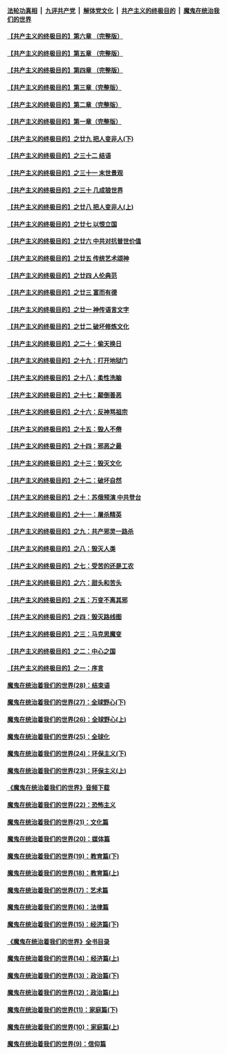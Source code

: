 

####  [法轮功真相](../../../../basic/blob/master/README.md?t=07071931) &nbsp;|&nbsp; [九评共产党](../../../../9ping.md/blob/master/README.md?t=07071931) &nbsp;|&nbsp; [解体党文化](../../../../jtdwh.md/blob/master/README.md?t=07071931)  &nbsp;|&nbsp; [共产主义的终极目的](../../../../gczydzjmd.md/blob/master/README.md?t=07071931) &nbsp;|&nbsp; [魔鬼在统治我们的世界](../../../../mgztzwmdsj.md/blob/master/README.md?t=07071931) 

#### [【共产主义的终极目的】第六章 （完整版）](../pages/nsc422/n11428913.md?t=07071931) 

#### [【共产主义的终极目的】第五章 （完整版）](../pages/nsc422/n11428912.md?t=07071931) 

#### [【共产主义的终极目的】第四章 （完整版）](../pages/nsc422/n11428907.md?t=07071931) 

#### [【共产主义的终极目的】第三章（完整版）](../pages/nsc422/n11428848.md?t=07071931) 

#### [【共产主义的终极目的】第二章（完整版）](../pages/nsc422/n11428831.md?t=07071931) 

#### [【共产主义的终极目的】第一章（完整版）](../pages/nsc422/n11417651.md?t=07071931) 

#### [【共产主义的终极目的】之廿九 把人变非人(下)](../pages/nsc422/n11344140.md?t=07071931) 

#### [【共产主义的终极目的】之三十二 结语](../pages/nsc422/n11360535.md?t=07071931) 

#### [【共产主义的终极目的】之三十一 末世景观](../pages/nsc422/n11351129.md?t=07071931) 

#### [【共产主义的终极目的】之三十 几成狼世界](../pages/nsc422/n11348280.md?t=07071931) 

#### [【共产主义的终极目的】之廿八 把人变非人(上)](../pages/nsc422/n11340492.md?t=07071931) 

#### [【共产主义的终极目的】之廿七 以恨立国](../pages/nsc422/n11336944.md?t=07071931) 

#### [【共产主义的终极目的】之廿六 中共对抗普世价值](../pages/nsc422/n11324785.md?t=07071931) 

#### [【共产主义的终极目的】之廿五 传统艺术颂神](../pages/nsc422/n11296396.md?t=07071931) 

#### [【共产主义的终极目的】之廿四 人伦典范](../pages/nsc422/n11296397.md?t=07071931) 

#### [【共产主义的终极目的】之廿三 富而有德](../pages/nsc422/n11283598.md?t=07071931) 

#### [【共产主义的终极目的】之廿一 神传语言文字](../pages/nsc422/n11263265.md?t=07071931) 

#### [【共产主义的终极目的】之廿二 破坏修炼文化](../pages/nsc422/n11245728.md?t=07071931) 

#### [【共产主义的终极目的】之二十：偷天换日](../pages/nsc422/n11238846.md?t=07071931) 

#### [【共产主义的终极目的】之十九：打开地狱门](../pages/nsc422/n11206376.md?t=07071931) 

#### [【共产主义的终极目的】之十八：柔性洗脑](../pages/nsc422/n11199994.md?t=07071931) 

#### [【共产主义的终极目的】之十七：颠倒善恶](../pages/nsc422/n11179782.md?t=07071931) 

#### [【共产主义的终极目的】之十六：反神骂祖宗](../pages/nsc422/n11166798.md?t=07071931) 

#### [【共产主义的终极目的】之十五：毁人不倦](../pages/nsc422/n11166792.md?t=07071931) 

#### [【共产主义的终极目的】之十四：邪恶之最](../pages/nsc422/n11150249.md?t=07071931) 

#### [【共产主义的终极目的】之十三：毁灭文化](../pages/nsc422/n11135227.md?t=07071931) 

#### [【共产主义的终极目的】之十二：破坏自然](../pages/nsc422/n11135214.md?t=07071931) 

#### [【共产主义的终极目的】之十：苏俄预演 中共登台](../pages/nsc422/n11118424.md?t=07071931) 

#### [【共产主义的终极目的】之十一：屠杀精英](../pages/nsc422/n11118442.md?t=07071931) 

#### [【共产主义的终极目的】之九：共产邪灵一路杀](../pages/nsc422/n11114139.md?t=07071931) 

#### [【共产主义的终极目的】之八：毁灭人类](../pages/nsc422/n11108503.md?t=07071931) 

#### [【共产主义的终极目的】之七：受苦的还是工农](../pages/nsc422/n11101809.md?t=07071931) 

#### [【共产主义的终极目的】之六：甜头和苦头](../pages/nsc422/n11096971.md?t=07071931) 

#### [【共产主义的终极目的】之五：万变不离其邪](../pages/nsc422/n11091285.md?t=07071931) 

#### [【共产主义的终极目的】之四：毁灭路线图](../pages/nsc422/n11086284.md?t=07071931) 

#### [【共产主义的终极目的】之三：马克思魔变](../pages/nsc422/n11061941.md?t=07071931) 

#### [【共产主义的终极目的】之二：中心之国](../pages/nsc422/n11047728.md?t=07071931) 

#### [【共产主义的终极目的】之一：序言](../pages/nsc422/n11086077.md?t=07071931) 

#### [魔鬼在统治着我们的世界(28)：结束语](../pages/nsc422/n10936246.md?t=07071931) 

#### [魔鬼在统治着我们的世界(27)：全球野心(下)](../pages/nsc422/n10928319.md?t=07071931) 

#### [魔鬼在统治着我们的世界(26)：全球野心(上)](../pages/nsc422/n10900318.md?t=07071931) 

#### [魔鬼在统治着我们的世界(25)：全球化](../pages/nsc422/n10788205.md?t=07071931) 

#### [魔鬼在统治着我们的世界(24)：环保主义(下)](../pages/nsc422/n10695307.md?t=07071931) 

#### [魔鬼在统治着我们的世界(23)：环保主义(上)](../pages/nsc422/n10688613.md?t=07071931) 

#### [《魔鬼在统治着我们的世界》音频下载](../pages/nsc422/n10635553.md?t=07071931) 

#### [魔鬼在统治着我们的世界(22)：恐怖主义](../pages/nsc422/n10614727.md?t=07071931) 

#### [魔鬼在统治着我们的世界(21)：文化篇](../pages/nsc422/n10597706.md?t=07071931) 

#### [魔鬼在统治着我们的世界(20)：媒体篇](../pages/nsc422/n10586579.md?t=07071931) 

#### [魔鬼在统治着我们的世界(19)：教育篇(下)](../pages/nsc422/n10564808.md?t=07071931) 

#### [魔鬼在统治着我们的世界(18)：教育篇(上)](../pages/nsc422/n10526970.md?t=07071931) 

#### [魔鬼在统治着我们的世界(17)：艺术篇](../pages/nsc422/n10499093.md?t=07071931) 

#### [魔鬼在统治着我们的世界(16)：法律篇](../pages/nsc422/n10485969.md?t=07071931) 

#### [魔鬼在统治着我们的世界(15)：经济篇(下)](../pages/nsc422/n10469975.md?t=07071931) 

#### [《魔鬼在统治着我们的世界》全书目录](../pages/nsc422/n10464261.md?t=07071931) 

#### [魔鬼在统治着我们的世界(14)：经济篇(上)](../pages/nsc422/n10457370.md?t=07071931) 

#### [魔鬼在统治着我们的世界(13)：政治篇(下)](../pages/nsc422/n10448270.md?t=07071931) 

#### [魔鬼在统治着我们的世界(12)：政治篇(上)](../pages/nsc422/n10444576.md?t=07071931) 

#### [魔鬼在统治着我们的世界(11)：家庭篇(下)](../pages/nsc422/n10440961.md?t=07071931) 

#### [魔鬼在统治着我们的世界(10)：家庭篇(上)](../pages/nsc422/n10435448.md?t=07071931) 

#### [魔鬼在统治着我们的世界(9)：信仰篇](../pages/nsc422/n10432159.md?t=07071931) 

